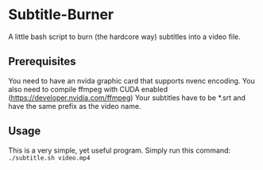 # Subtitle-Burner
A little bash script to burn (the hardcore way) subtitles into a video file.
## Prerequisites
You need to have an nvida graphic card that supports nvenc encoding. You also need to compile ffmpeg with CUDA enabled (https://developer.nvidia.com/ffmpeg)
Your subtitles have to be *.srt and have the same prefix as the video name. 
## Usage
This is a very simple, yet useful program. Simply run this command:
```./subtitle.sh video.mp4```
